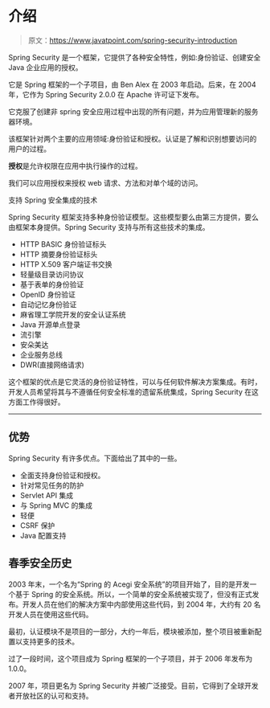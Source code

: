 # 介绍

> 原文：<https://www.javatpoint.com/spring-security-introduction>

Spring Security 是一个框架，它提供了各种安全特性，例如:身份验证、创建安全 Java 企业应用的授权。

它是 Spring 框架的一个子项目，由 Ben Alex 在 2003 年启动。后来，在 2004 年，它作为 Spring Security 2.0.0 在 Apache 许可证下发布。

它克服了创建非 spring 安全应用过程中出现的所有问题，并为应用管理新的服务器环境。

该框架针对两个主要的应用领域:身份验证和授权。<stron>认证是了解和识别想要访问的用户的过程。</stron>

**授权**是允许权限在应用中执行操作的过程。

我们可以应用授权来授权 web 请求、方法和对单个域的访问。

<srong>支持 Spring 安全集成的技术</srong>

Spring Security 框架支持多种身份验证模型。这些模型要么由第三方提供，要么由框架本身提供。Spring Security 支持与所有这些技术的集成。

*   HTTP BASIC 身份验证标头
*   HTTP 摘要身份验证标头
*   HTTP X.509 客户端证书交换
*   轻量级目录访问协议
*   基于表单的身份验证
*   OpenID 身份验证
*   自动记忆身份验证
*   麻省理工学院开发的安全认证系统
*   Java 开源单点登录
*   流引擎
*   安朵美达
*   企业服务总线
*   DWR(直接网络请求)

这个框架的优点是它灵活的身份验证特性，可以与任何软件解决方案集成。有时，开发人员希望将其与不遵循任何安全标准的遗留系统集成，Spring Security 在这方面工作得很好。

* * *

## 优势

Spring Security 有许多优点。下面给出了其中的一些。

*   全面支持身份验证和授权。
*   针对常见任务的防护
*   Servlet API 集成
*   与 Spring MVC 的集成
*   轻便
*   CSRF 保护
*   Java 配置支持

## 春季安全历史

2003 年末，一个名为“Spring 的 Acegi 安全系统”的项目开始了，目的是开发一个基于 Spring 的安全系统。所以，一个简单的安全系统被实现了，但没有正式发布。开发人员在他们的解决方案中内部使用这些代码，到 2004 年，大约有 20 名开发人员在使用这些代码。

最初，认证模块不是项目的一部分，大约一年后，模块被添加，整个项目被重新配置以支持更多的技术。

过了一段时间，这个项目成为 Spring 框架的一个子项目，并于 2006 年发布为 1.0.0。

2007 年，项目更名为 Spring Security 并被广泛接受。目前，它得到了全球开发者开放社区的认可和支持。